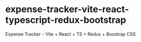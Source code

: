 # expense-tracker-vite-react-typescript-redux-bootstrap
Expense Tracker - Vite + React + TS + Redux + Boostrap CSS

